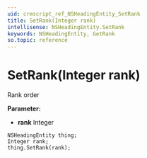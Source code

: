 ```yaml
---
uid: crmscript_ref_NSHeadingEntity_SetRank
title: SetRank(Integer rank)
intellisense: NSHeadingEntity.SetRank
keywords: NSHeadingEntity, GetRank
so.topic: reference
---
```


# SetRank(Integer rank)

Rank order 

**Parameter:** 
* **rank** Integer

```crmscript
NSHeadingEntity thing;
Integer rank;
thing.SetRank(rank);
```

